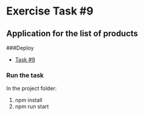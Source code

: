 # Exercise Task #9
## Application for the list of products

###Deploy 
* [Task #9](https://test-task9.netlify.app/)

### Run the task
In the project folder:
1. npm install
2. npm run start


